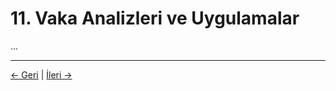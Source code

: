 # 11. Vaka Analizleri ve Uygulamalar

...

---
<div class="navigation-links">
<a href="../10_Tarihsel_Bağlam/" class="nav-link prev-link">← Geri</a> | <a href="../12_Eleştiriler_ve_Karşı_Argümanlar/" class="nav-link next-link">İleri →</a>
</div>
